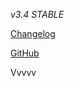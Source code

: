 *v3.4 STABLE*

   [Changelog](https://teletype.in/@briclyaz/nlsound-v3-3-stable-changelog)

   [GitHub](https://github.com/Briclyaz/NLSound_module_QCom)

Vvvvv

